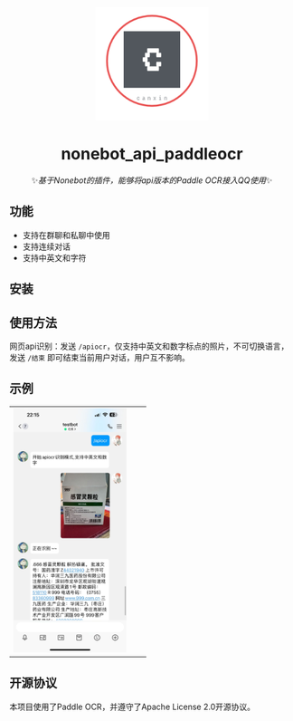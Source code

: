 <p align="center">
  <a href="https://github.com/canxin121/nonebot_api_paddleocr"><img src="https://github.com/canxin121/nonebot_paddle_ocr/blob/main/demo/logo_transparent.png" width="200" height="200" alt="nonebot_api_paddleocr"></a>
</p>
<div align="center">

# nonebot_api_paddleocr

✨*基于Nonebot的插件，能够将api版本的Paddle OCR接入QQ使用*✨
  
<div align="left">
  
## 功能

- 支持在群聊和私聊中使用
- 支持连续对话
- 支持中英文和字符
## 安装

## 使用方法

 网页api识别：发送 `/apiocr`，仅支持中英文和数字标点的照片，不可切换语言，发送 `/结束` 即可结束当前用户对话，用户互不影响。

## 示例
  
| | | |
|:-------------------------:|:-------------------------:|:-------------------------:|
|<img src="https://github.com/canxin121/nonebot_paddle_ocr/blob/main/demo/demo%20(3).jpg" width="200">|

## 开源协议

本项目使用了Paddle OCR，并遵守了Apache License 2.0开源协议。
